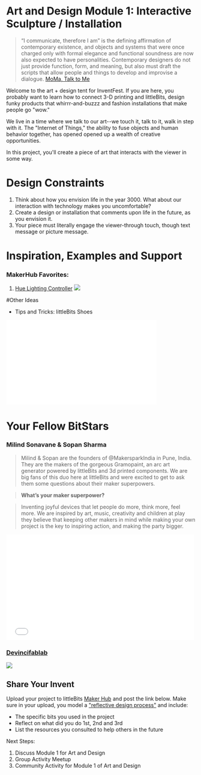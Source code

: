 # Art and Design Module 1: Interactive Sculpture / Installation 

>“I communicate, therefore I am” is the defining affirmation of contemporary existence, and objects and systems that were once charged only with formal elegance and functional soundness are now also expected to have personalities. Contemporary designers do not just provide function, form, and meaning, but also must draft the scripts that allow people and things to develop and improvise a dialogue.
[MoMa, Talk to Me](http://www.moma.org/interactives/exhibitions/2011/talktome/)

Welcome to the art + design tent for InventFest. If you are here, you probably want to learn how to connect 3-D printing and littleBits, design funky products that whirrr-and-buzzz and fashion installations that make people go "wow." 

We live in a time where we talk to our art--we touch it, talk to it, walk in step with it. The "Internet of Things," the ability to fuse objects and human behavior together, has opened opened up a wealth of creative opportunities.

In this project, you'll create a piece of art that interacts with the viewer in some way. 

# Design Constraints
1. Think about how you envision life in the year 3000. What about our interaction with technology makes you uncomfortable?
2. Create a design or installation that comments upon life in the future, as you envision it. 
3. Your piece must literally engage the viewer-through touch, though text message or picture message. 

# Inspiration, Examples and Support

### MakerHub Favorites:

1. [Hue Lighting Controller](http://littlebits.cc/projects/littlebits-hue-lighting-controller)
![](https://lb-community.s3.amazonaws.com/uploads/image/asset/6506/large_filled_IMG_8996.JPG)

           

#Other Ideas
- Tips and Tricks: littleBits Shoes
<iframe width="400" height="225" src="//www.youtube.com/embed/uF6ZNU-04p4" frameborder="0" allowfullscreen></iframe>

# Your Fellow BitStars
### Milind Sonavane & Sopan Sharma

>Milind & Sopan are the founders of @MakersparkIndia in Pune, India. They are the makers of the gorgeous Gramopaint, an arc art generator powered by littleBits and 3d printed components. We are big fans of this  duo here at littleBits and were excited to get to ask them some questions about their maker superpowers.

>**What’s your maker superpower?**

>Inventing joyful devices that let people do more, think more, feel more. We are inspired by art, music, creativity and children at play they believe that keeping other makers in mind while making your own project is the key to inspiring action, and making the party bigger. 

<iframe src="//player.vimeo.com/video/107115913" width="500" height="281" frameborder="0" webkitallowfullscreen mozallowfullscreen allowfullscreen></iframe>

### [Devincifablab](http://littlebits.cc/users/devincifablab)
![](https://lb-community.s3.amazonaws.com/uploads/image/asset/6410/large_filled_pacmanbox.png)


## Share Your Invent 
Upload your project to littleBits [Maker Hub](http://littlebits.cc/projects) and post the link below. Make sure in your upload, you model a ["reflective design process"](http://en.wikipedia.org/wiki/Reflective_practice) and include:
- The specific bits you used in the project
- Reflect on what did you do 1st, 2nd and 3rd
- List the resources you consulted to help others in the future

Next Steps:
1. Discuss Module 1 for Art and Design
2. Group Activity Meetup
3. Community Activity for Module 1 of Art and Design
